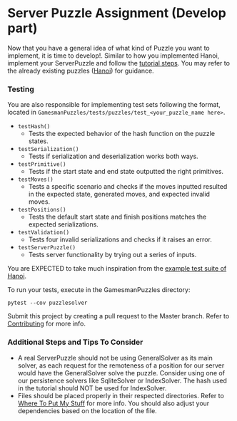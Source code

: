 # Server Puzzle Assignment (Develop part)
Now that you have a general idea of what kind of Puzzle you want to implement, it is time to develop!. Similar to how you implemented Hanoi, implement your ServerPuzzle and follow the [tutorial steps](../tutorial). You may refer to the already existing puzzles ([Hanoi](../../puzzlesolver/puzzles/hanoi.py)) for guidance.

### Testing
You are also responsible for implementing test sets following the format, located in `GamesmanPuzzles/tests/puzzles/test_<your_puzzle_name here>`. 

- `testHash()`
    - Tests the expected behavior of the hash function on the puzzle states. 
- `testSerialization()`
    - Tests if serialization and deserialization works both ways.
- `testPrimitive()`
    - Tests if the start state and end state outputted the right primitives.
- `testMoves()`
    - Tests a specific scenario and checks if the moves inputted resulted in the expected state, generated moves, and expected invalid moves.
- `testPositions()`
    - Tests the default start state and finish positions matches the expected serializations.
- `testValidation()`
    - Tests four invalid serializations and checks if it raises an error.
- `testServerPuzzle()`
    - Tests server functionality by trying out a series of inputs.

 You are EXPECTED to take much inspiration from the [example test suite of Hanoi](../../tests/puzzles/test_Hanoi.py). 
 
 To run your tests, execute in the GamesmanPuzzles directory:
```
pytest --cov puzzlesolver
```
Submit this project by creating a pull request to the Master branch. Refer to [Contributing](../Contributing.md) for more info.

### Additional Steps and Tips To Consider
- A real ServerPuzzle should not be using GeneralSolver as its main solver, as each request for the remoteness of a position for our server would have the GeneralSolver solve the puzzle. Consider using one of our persistence solvers like SqliteSolver or IndexSolver. The hash used in the tutorial should NOT be used for IndexSolver.
- Files should be placed properly in their respected directories. Refer to [Where To Put My Stuff](../wheretoputmystuff.md) for more info. You should also adjust your dependencies based on the location of the file.
